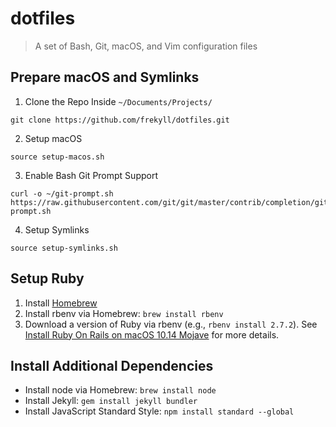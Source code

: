 # dotfiles
> A set of Bash, Git, macOS, and Vim configuration files

## Prepare macOS and Symlinks

1. Clone the Repo Inside `~/Documents/Projects/`

```
git clone https://github.com/frekyll/dotfiles.git
```

2. Setup macOS

```
source setup-macos.sh
```

3. Enable Bash Git Prompt Support

```
curl -o ~/git-prompt.sh https://raw.githubusercontent.com/git/git/master/contrib/completion/git-prompt.sh
```

4. Setup Symlinks

```
source setup-symlinks.sh
```

## Setup Ruby
1. Install [Homebrew](https://brew.sh)
2. Install rbenv via Homebrew: `brew install rbenv`
3. Download a version of Ruby via rbenv (e.g., `rbenv install 2.7.2`). See [Install Ruby On Rails on macOS 10.14 Mojave](https://gorails.com/setup/osx/10.14-mojave) for more details.

## Install Additional Dependencies
- Install node via Homebrew: `brew install node`
- Install Jekyll: `gem install jekyll bundler`
- Install JavaScript Standard Style: `npm install standard --global`
